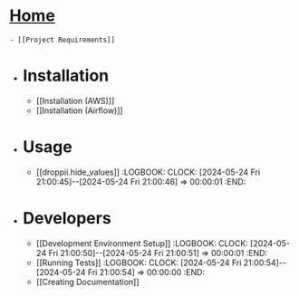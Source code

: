 # [Home]([[droppii]])
	- [[Project Requirements]]
- # Installation
	- [[Installation (AWS)]]
	- [[Installation (Airflow)]]
- # Usage
	- [[droppii.hide_values]]
	  :LOGBOOK:
	  CLOCK: [2024-05-24 Fri 21:00:45]--[2024-05-24 Fri 21:00:46] =>  00:00:01
	  :END:
- # Developers
	- [[Development Environment Setup]]
	  :LOGBOOK:
	  CLOCK: [2024-05-24 Fri 21:00:50]--[2024-05-24 Fri 21:00:51] =>  00:00:01
	  :END:
	- [[Running Tests]]
	  :LOGBOOK:
	  CLOCK: [2024-05-24 Fri 21:00:54]--[2024-05-24 Fri 21:00:54] =>  00:00:00
	  :END:
	- [[Creating Documentation]]